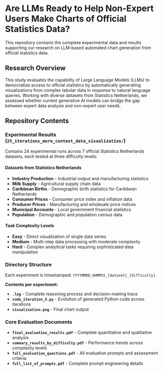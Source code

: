 # Are LLMs Ready to Help Non-Expert Users Make Charts of Official Statistics Data?

This repository contains the complete experimental data and results supporting our research on LLM-based automated chart generation from official statistics data.

## Research Overview

This study evaluates the capability of Large Language Models (LLMs) to democratize access to official statistics by automatically generating visualizations from complex tabular data in response to natural language queries. Working with diverse datasets from Statistics Netherlands, we assessed whether current generative AI models can bridge the gap between expert data analysis and non-expert user needs.

## Repository Contents

### Experimental Results (`25_iterations_more_context_data_visualization/`)

Contains 24 experimental runs across 7 official Statistics Netherlands datasets, each tested at three difficulty levels:

#### Datasets from Statistics Netherlands
- **Industry Production** - Industrial output and manufacturing statistics
- **Milk Supply** - Agricultural supply chain data
- **Caribbean Births** - Demographic birth statistics for Caribbean Netherlands
- **Consumer Prices** - Consumer price index and inflation data
- **Producer Prices** - Manufacturing and wholesale price indices
- **Municipal Accounts** - Local government financial statistics
- **Population** - Demographic and population census data

#### Task Complexity Levels
- **Easy** - Direct visualization of single data series
- **Medium** - Multi-step data processing with moderate complexity
- **Hard** - Complex analytical tasks requiring sophisticated data manipulation

### Directory Structure

Each experiment is timestamped: `YYYYMMDD_HHMMSS_[dataset]_[difficulty]`

**Contents per experiment:**
- **`.log`** - Complete reasoning process and decision-making trace
- **`code_iteration_X.py`** - Evolution of generated Python code across iterations
- **`visualization.png`** - Final chart output

### Core Evaluation Documents

- **`final_evaluation_results.pdf`** - Complete quantitative and qualitative analysis
- **`summary_results_by_difficulty.pdf`** - Performance trends across complexity levels
- **`full_evaluation_questions.pdf`** - All evaluation prompts and assessment criteria
- **`full_list_of_prompts.pdf`** - Complete prompt engineering details
